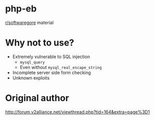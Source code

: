 # php-eb
[r/softwaregore](https://softwaregore.reddit.com) material

# Why not to use?
- Extremely vulnerable to SQL injection
  - `mysql_query`
  - Even without `mysql_real_escape_string`
- Incomplete server side form checking
- Unknown exploits

# Original author
http://forum.v2alliance.net/viewthread.php?tid=164&extra=page%3D1

